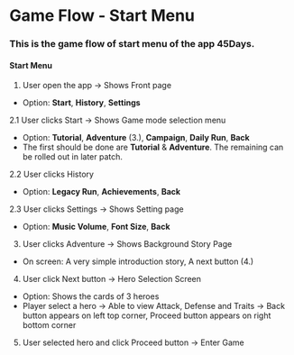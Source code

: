 # Game Flow - Start Menu

### This is the game flow of start menu of the app 45Days. 

#### Start Menu
1. User open the app -> Shows Front page 

  - Option: **Start**, **History**, **Settings** 

2.1 User clicks Start -> Shows Game mode selection menu 

  - Option: **Tutorial**, **Adventure** (3.), **Campaign**,  **Daily Run**, **Back**
  - The first should be done are **Tutorial** & **Adventure**. The remaining can be rolled out in later patch.

2.2 User clicks History
  
  - Option: **Legacy Run**, **Achievements**, **Back**

2.3 User clicks Settings -> Shows Setting page

  - Option: **Music Volume**, **Font Size**, **Back**

3. User clicks Adventure -> Shows Background Story Page

  - On screen: A very simple introduction story, A next button (4.)

4. User click Next button -> Hero Selection Screen

  - Option: Shows the cards of 3 heroes 
  - Player select a hero -> Able to view Attack, Defense and Traits -> Back button appears on left top corner, Proceed button appears on right bottom corner

5. User selected hero and click Proceed button -> Enter Game
